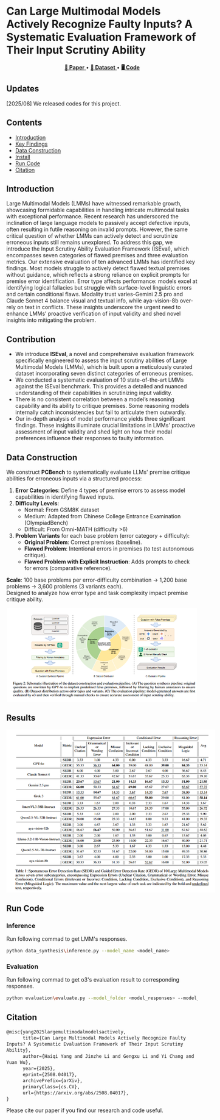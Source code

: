 # Can Large Multimodal Models Actively Recognize Faulty Inputs? A Systematic Evaluation Framework of Their Input Scrutiny Ability


<div align="center">
  <a href="https://arxiv.org/abs/2508.04017">
    <strong>📃 Paper</strong>
  </a>
  •
  <a href="">
    <strong>🤗 Dataset</strong>
  </a>
  •
  <a href="https://github.com/MLGroupJLU/LMM_ISEval">
    <strong>🖥️ Code</strong>
  </a>
</div>

## Updates
[2025/08] We released codes for this project.

## Contents
- [Introduction](#introduction)
- [Key Findings](#key-findings)
- [Data Construction](#data-construction)
- [Install](#install)
- [Run Code](#run-code)
- [Citation](#citation)

## Introduction


Large Multimodal Models (LMMs) have witnessed remarkable growth, showcasing formidable capabilities in handling intricate multimodal tasks with exceptional performance. Recent research has underscored the inclination of large language models to passively accept defective inputs, often resulting in futile reasoning on invalid prompts. However, the same critical question of whether LMMs can actively detect and scrutinize erroneous inputs still remains unexplored. To address this gap, we introduce the Input Scrutiny Ability Evaluation Framework (ISEval), which encompasses seven categories of flawed premises and three evaluation metrics. Our extensive evaluation of ten advanced LMMs has identified key findings. Most models struggle to actively detect flawed textual premises without guidance, which reflects a strong reliance on explicit prompts for premise error identification. Error type affects performance: models excel at identifying logical fallacies but struggle with surface-level linguistic errors and certain conditional flaws. Modality trust varies-Gemini 2.5 pro and Claude Sonnet 4 balance visual and textual info, while aya-vision-8b over-rely on text in conflicts. These insights underscore the urgent need to enhance LMMs’ proactive verification of input validity and shed novel insights into mitigating the problem. 

## Contribution

- We introduce **ISEval**, a novel and comprehensive evaluation framework specifically engineered to assess the input scrutiny abilities of Large Multimodal Models (LMMs), which is built upon a meticulously curated dataset incorporating seven distinct categories of erroneous premises.
- We conducted a systematic evaluation of 10 state-of-the-art LMMs against the ISEval benchmark. This provides a detailed and nuanced understanding of their capabilities in scrutinizing input validity. 
- There is no consistent correlation between a model’s reasoning capability and its ability to critique premises. Some reasoning models internally catch inconsistencies but fail to articulate them outwardly.
- Our in-depth analysis of model performance yields three significant findings. These insights illuminate crucial limitations in LMMs' proactive assessment of input validity and shed light on how their modal preferences influence their responses to faulty information.

## Data Construction

We construct **PCBench** to systematically evaluate LLMs' premise critique abilities for erroneous inputs via a structured process:  
1. **Error Categories**: Define 4 types of premise errors to assess model capabilities in identifying flawed inputs.  
2. **Difficulty Levels**:  
   - Normal: From GSM8K dataset  
   - Medium: Adapted from Chinese College Entrance Examination (OlympiadBench)  
   - Difficult: From Omni-MATH (difficulty >6)  
3. **Problem Variants** for each base problem (error category + difficulty):  
   - **Original Problem**: Correct premises (baseline).  
   - **Flawed Problem**: Intentional errors in premises (to test autonomous critique).  
   - **Flawed Problem with Explicit Instruction**: Adds prompts to check for errors (comparative reference).  

**Scale**: 100 base problems per error-difficulty combination → 1,200 base problems → 3,600 problems (3 variants each).  
Designed to analyze how error type and task complexity impact premise critique ability.
<p align="center" width="90%">
<a ><img src="resources/pipeline.png" alt="construction" style="width: 60%; min-width: 500px; display: block; margin: auto;"></a>
</p>

## Results

<p align="center" width="80%">
<a ><img src="resources/results.png" alt="results" style="width: 60%; min-width: 550px; display: block; margin: auto;"></a>
</p>


## Run Code

### Inference
Run following commad to get LMM's responses.

```bash
python data_synthesis\inference.py --model_name <model_name>
```

### Evaluation
Run following commad to get o3's evaluation result to corresponding responses.

```bash
python evaluation\evaluate.py --model_folder <model_responses> --model_name <model_name>
```

## Citation
```
@misc{yang2025largemultimodalmodelsactively,
      title={Can Large Multimodal Models Actively Recognize Faulty Inputs? A Systematic Evaluation Framework of Their Input Scrutiny Ability}, 
      author={Haiqi Yang and Jinzhe Li and Gengxu Li and Yi Chang and Yuan Wu},
      year={2025},
      eprint={2508.04017},
      archivePrefix={arXiv},
      primaryClass={cs.CV},
      url={https://arxiv.org/abs/2508.04017}, 
}
```
Please cite our paper if you find our research and code useful.
